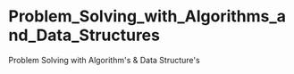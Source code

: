 # Problem_Solving_with_Algorithms_and_Data_Structures
Problem Solving with Algorithm's &amp; Data Structure's
